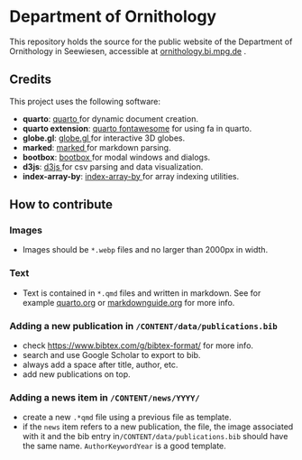 
# Department of Ornithology

This repository holds the source for the public website of the Department of Ornithology in Seewiesen, accessible at [ornithology.bi.mpg.de](http://ornithology.bi.mpg.de) . 

## Credits

This project uses the following software:

* **quarto**: [quarto ](https://quarto.org/) for dynamic document creation.
* **quarto extension**: [quarto fontawesome](https://github.com/quarto-ext/fontawesome) for using fa in quarto.
* **globe.gl**: [globe.gl ](https://globe.gl/) for interactive 3D globes.
* **marked**: [marked ](https://marked.js.org/) for markdown parsing.
* **bootbox**: [bootbox ](https://bootboxjs.com/) for modal windows and dialogs.
* **d3js**: [d3js ](https://d3js.org) for csv parsing and data visualization.
* **index-array-by**: [index-array-by ](https://github.com/jsocke/index-array-by) for array indexing utilities.


## How to contribute

### Images
 * Images should be `*.webp` files and no larger than 2000px in width.

### Text
 * Text is contained in  `*.qmd` files and written in markdown. See for example [quarto.org](https://quarto.org/docs/authoring/markdown-basics.html) or [markdownguide.org](https://www.markdownguide.org/cheat-sheet/) for more info.
  

### Adding a new publication in `/CONTENT/data/publications.bib`
 * check https://www.bibtex.com/g/bibtex-format/ for more info.
 * search and use Google Scholar to export to bib.
 * always add a space after title, author, etc. 
 * add new publications on top. 

### Adding a __news__ item in `/CONTENT/news/YYYY/`
  * create a new `.*qmd` file using a previous file as template. 
  * if the `news` item refers to a new publication, the file, the image associated with it and the bib entry in`/CONTENT/data/publications.bib` should have the same name. `AuthorKeywordYear` is a good template.
